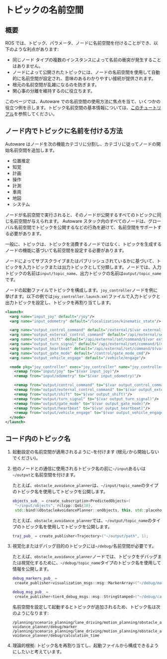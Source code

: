 # トピックの名前空間

## 概要

ROS では、トピック、パラメータ、ノードに名前空間を付けることができ、以下のような利点があります:

- 同じノード タイプの複数のインスタンスによって名前の衝突が発生することはありません。
- ノードによって公開されたトピックには、ノードの名前空間を使用して自動的に名前空間が設定され、意味のあるわかりやすい接続が提供されます。
- 根元の名前空間が乱雑になるのを防ぎます。
- 関心事の分離を維持するのに役立ちます。

このページでは、Autoware での名前空間の使用方法に焦点を当て、いくつかの役立つ例を示します。トピック名前空間の基本情報については、[このチュートリアル](https://design.ros2.org/articles/topic_and_service_names.html)を参照してください。

## ノード内でトピックに名前を付ける方法

Autoware はノードを次の機能カテゴリに分割し、カテゴリに従ってノードの開始名前空間を追加します。

- 位置推定
- 知覚
- 計画
- 操作
- 計測
- 車両
- 地図
- システム

ノードが名前空間で実行されると、そのノードが公開するすべてのトピックに同じ名前空間が与えられます。 Autoware スタック内のすべてのノードは、グローバル名前空間でトピックを公開するなどの行為を避けて、名前空間をサポートする必要があります。

一般に、トピックは、トピックを消費するノードではなく、トピックを生成するノードの機能に基づいて名前空間を設定する必要があります。

ノードによってサブスクライブまたはパブリッシュされているかに基づいて、トピックを入力トピックまたは出力トピックとして分類します。ノードでは、入力トピックの名前は`input/topic_name`、出力トピックの名前は`output/topic_name`です。

ノードの起動ファイルでトピックを構成します。`joy_controller`ノードを例に挙げます。以下の例では`joy_controller.launch.xml`ファイルで入力トピックと出力トピックを設定し、トピックを再割り当てします。

```xml
<launch>
  <arg name="input_joy" default="/joy"/>
  <arg name="input_odometry" default="/localization/kinematic_state"/>

  <arg name="output_control_command" default="/external/$(var external_cmd_source)/joy/control_cmd"/>
  <arg name="output_external_control_command" default="/api/external/set/command/$(var external_cmd_source)/control"/>
  <arg name="output_shift" default="/api/external/set/command/$(var external_cmd_source)/shift"/>
  <arg name="output_turn_signal" default="/api/external/set/command/$(var external_cmd_source)/turn_signal"/>
  <arg name="output_heartbeat" default="/api/external/set/command/$(var external_cmd_source)/heartbeat"/>
  <arg name="output_gate_mode" default="/control/gate_mode_cmd"/>
  <arg name="output_vehicle_engage" default="/vehicle/engage"/>

  <node pkg="joy_controller" exec="joy_controller" name="joy_controller" output="screen">
    <remap from="input/joy" to="$(var input_joy)"/>
    <remap from="input/odometry" to="$(var input_odometry)"/>

    <remap from="output/control_command" to="$(var output_control_command)"/>
    <remap from="output/external_control_command" to="$(var output_external_control_command)"/>
    <remap from="output/shift" to="$(var output_shift)"/>
    <remap from="output/turn_signal" to="$(var output_turn_signal)"/>
    <remap from="output/gate_mode" to="$(var output_gate_mode)"/>
    <remap from="output/heartbeat" to="$(var output_heartbeat)"/>
    <remap from="output/vehicle_engage" to="$(var output_vehicle_engage)"/>
  </node>
</launch>
```

## コード内のトピック名

1. 起動設定の名前空間が適用されるように`~`を付けます (根元`/`から開始しないでください)。

2. 他のノードとの通信に使用されるトピック名の前に`~/input`あるいは`~/output`と名前空間を付けます。

   たとえば、`obstacle_avoidance_planner`は、`~/input/topic_name`のタイプのトピック名を使用してトピックを公開します。

   ```cpp
   objects_sub_ = create_subscription<PredictedObjects>(
    "~/input/objects", rclcpp::QoS{10},
    std::bind(&ObstacleAvoidancePlanner::onObjects, this, std::placeholders::_1));
   ```

   たとえば、`obstacle_avoidance_planner`では、`~/output/topic_name`のタイプのトピック名を使用してトピックを公開します。

   ```cpp
   traj_pub_ = create_publisher<Trajectory>("~/output/path", 1);
   ```

3. 視覚化またはデバッグ目的のトピックには`~/debug/`名前空間が必要です。

   たとえば、`obstacle_avoidance_planner`ノードでは、トピックをデバッグまたは視覚化するために、`~/debug/topic_name`タイプのトピック名を使用して情報を公開します。

   ```cpp
   debug_markers_pub_ =
    create_publisher<visualization_msgs::msg::MarkerArray>("~/debug/marker", durable_qos);

   debug_msg_pub_ =
    create_publisher<tier4_debug_msgs::msg::StringStamped>("~/debug/calculation_time", 1);
   ```

   名前空間を設定して起動するとトピックが追加されるため、トピック名は次のようになります:

   `/planning/scenario_planning/lane_driving/motion_planning/obstacle_avoidance_planner/debug/marker /planning/scenario_planning/lane_driving/motion_planning/obstacle_avoidance_planner/debug/calculation_time`

4. 理論的根拠: トピック名を再割り当てし、起動ファイルから構成できるようにしたいと考えています。
